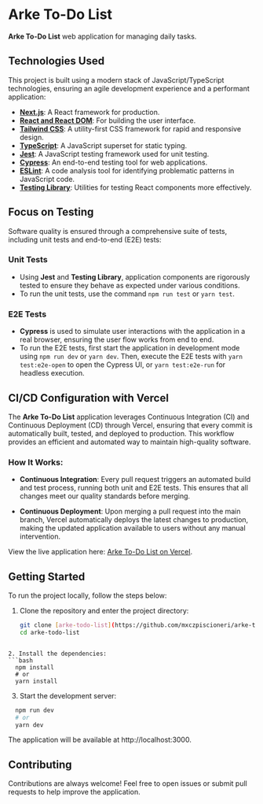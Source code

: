 # Arke To-Do List

**Arke To-Do List** web application for managing daily tasks.

## Technologies Used

This project is built using a modern stack of JavaScript/TypeScript technologies, ensuring an agile development experience and a performant application:

- **[Next.js](https://nextjs.org/)**: A React framework for production.
- **[React and React DOM](https://reactjs.org/)**: For building the user interface.
- **[Tailwind CSS](https://tailwindcss.com/)**: A utility-first CSS framework for rapid and responsive design.
- **[TypeScript](https://www.typescriptlang.org/)**: A JavaScript superset for static typing.
- **[Jest](https://jestjs.io/)**: A JavaScript testing framework used for unit testing.
- **[Cypress](https://www.cypress.io/)**: An end-to-end testing tool for web applications.
- **[ESLint](https://eslint.org/)**: A code analysis tool for identifying problematic patterns in JavaScript code.
- **[Testing Library](https://testing-library.com/)**: Utilities for testing React components more effectively.

## Focus on Testing

Software quality is ensured through a comprehensive suite of tests, including unit tests and end-to-end (E2E) tests:

### Unit Tests

- Using **Jest** and **Testing Library**, application components are rigorously tested to ensure they behave as expected under various conditions.
- To run the unit tests, use the command `npm run test` or `yarn test`.

### E2E Tests

- **Cypress** is used to simulate user interactions with the application in a real browser, ensuring the user flow works from end to end.
- To run the E2E tests, first start the application in development mode using `npm run dev` or `yarn dev`. Then, execute the E2E tests with `yarn test:e2e-open` to open the Cypress UI, or `yarn test:e2e-run` for headless execution.

## CI/CD Configuration with Vercel

The **Arke To-Do List** application leverages Continuous Integration (CI) and Continuous Deployment (CD) through Vercel, ensuring that every commit is automatically built, tested, and deployed to production. This workflow provides an efficient and automated way to maintain high-quality software.

### How It Works:

- **Continuous Integration**: Every pull request triggers an automated build and test process, running both unit and E2E tests. This ensures that all changes meet our quality standards before merging.

- **Continuous Deployment**: Upon merging a pull request into the main branch, Vercel automatically deploys the latest changes to production, making the updated application available to users without any manual intervention.

View the live application here: [Arke To-Do List on Vercel](https://arke-todo-list.vercel.app/).

## Getting Started

To run the project locally, follow the steps below:

1. Clone the repository and enter the project directory:
   ```bash
   git clone [arke-todo-list](https://github.com/mxczpiscioneri/arke-todo-list)
   cd arke-todo-list
   ```

````

2. Install the dependencies:
```bash
  npm install
  # or
  yarn install
````

3. Start the development server:

```bash
  npm run dev
  # or
  yarn dev
```

The application will be available at http://localhost:3000.

## Contributing

Contributions are always welcome! Feel free to open issues or submit pull requests to help improve the application.
